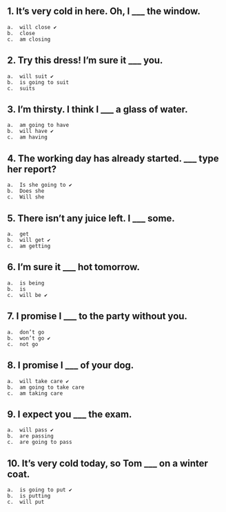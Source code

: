 ## 1.	It’s very cold in here. Oh, I ___ the window.
    a.	will close ✔
    b.	close
    c.	am closing

## 2.	Try this dress! I’m sure it ___ you.
    a.	will suit ✔
    b.	is going to suit
    c.	suits

## 3.	I’m thirsty. I think I ___ a glass of water.
    a.	am going to have
    b.	will have ✔
    c.	am having

## 4.	The working day has already started. ___ type her report?
    a.	Is she going to ✔
    b.	Does she
    c.	Will she

## 5.	There isn’t any juice left. I ___ some.
    a.  get
    b.  will get ✔
    c.  am getting

## 6.	I’m sure it ___ hot tomorrow.
    a.	is being
    b.	is
    c.	will be ✔

## 7.	I promise I ___ to the party without you.
    a.	don’t go
    b.	won’t go ✔
    c.	not go

## 8.	I promise I ___ of your dog.
    a.	will take care ✔
    b.	am going to take care
    c.	am taking care

## 9.	I expect you ___ the exam.
    a.	will pass ✔
    b.	are passing
    c.	are going to pass

## 10.	It’s very cold today, so Tom ___ on a winter coat.
    a.	is going to put ✔
    b.	is putting
    c.	will put

